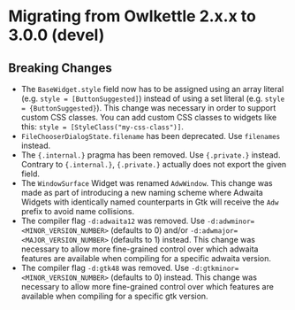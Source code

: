 # Migrating from Owlkettle 2.x.x to 3.0.0 (devel)

## Breaking Changes

- The `BaseWidget.style` field now has to be assigned using an array literal (e.g. `style = [ButtonSuggested]`)
  instead of using a set literal (e.g. `style = {ButtonSuggested}`). This change was necessary in order to support
  custom CSS classes. You can add custom CSS classes to widgets like this: `style = [StyleClass("my-css-class")]`.
- `FileChooserDialogState.filename` has been deprecated. Use `filenames` instead.
- The `{.internal.}` pragma has been removed. Use `{.private.}` instead.
  Contrary to `{.internal.}`, `{.private.}` actually does not export the given field.
- The `WindowSurface` Widget was renamed `AdwWindow`. This change was made as part of introducing a new naming scheme where Adwaita Widgets with identically named counterparts in Gtk will receive the `Adw` prefix to avoid name collisions.
- The compiler flag `-d:adwaita12` was removed. Use `-d:adwminor=<MINOR_VERSION_NUMBER>` (defaults to 0) and/or `-d:adwmajor=<MAJOR_VERSION_NUMBER>` (defaults to 1) instead. This change was necessary to allow more fine-grained control over which adwaita features are available when compiling for a specific adwaita version.
- The compiler flag `-d:gtk48` was removed. Use `-d:gtkminor=<MINOR_VERSION_NUMBER>` (defaults to 0) instead. This change was necessary to allow more fine-grained control over which features are available when compiling for a specific gtk version.